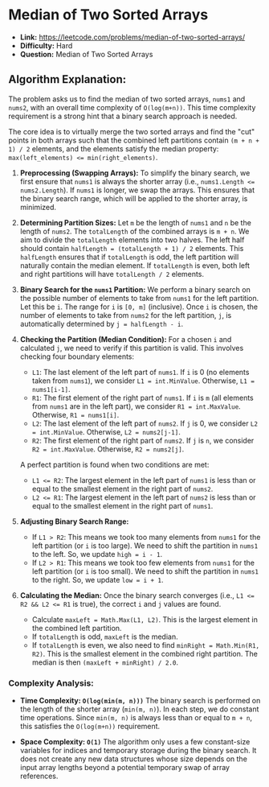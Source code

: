 # Median of Two Sorted Arrays

*   **Link:** https://leetcode.com/problems/median-of-two-sorted-arrays/
*   **Difficulty:** Hard
*   **Question:** Median of Two Sorted Arrays

## Algorithm Explanation:

The problem asks us to find the median of two sorted arrays, `nums1` and `nums2`, with an overall time complexity of `O(log(m+n))`. This time complexity requirement is a strong hint that a binary search approach is needed.

The core idea is to virtually merge the two sorted arrays and find the "cut" points in both arrays such that the combined left partitions contain `(m + n + 1) / 2` elements, and the elements satisfy the median property: `max(left_elements) <= min(right_elements)`.

1.  **Preprocessing (Swapping Arrays):**
    To simplify the binary search, we first ensure that `nums1` is always the shorter array (i.e., `nums1.Length <= nums2.Length`). If `nums1` is longer, we swap the arrays. This ensures that the binary search range, which will be applied to the shorter array, is minimized.

2.  **Determining Partition Sizes:**
    Let `m` be the length of `nums1` and `n` be the length of `nums2`.
    The `totalLength` of the combined arrays is `m + n`.
    We aim to divide the `totalLength` elements into two halves. The left half should contain `halfLength = (totalLength + 1) / 2` elements. This `halfLength` ensures that if `totalLength` is odd, the left partition will naturally contain the median element. If `totalLength` is even, both left and right partitions will have `totalLength / 2` elements.

3.  **Binary Search for the `nums1` Partition:**
    We perform a binary search on the possible number of elements to take from `nums1` for the left partition. Let this be `i`. The range for `i` is `[0, m]` (inclusive).
    Once `i` is chosen, the number of elements to take from `nums2` for the left partition, `j`, is automatically determined by `j = halfLength - i`.

4.  **Checking the Partition (Median Condition):**
    For a chosen `i` and calculated `j`, we need to verify if this partition is valid. This involves checking four boundary elements:
    *   `L1`: The last element of the left part of `nums1`. If `i` is 0 (no elements taken from `nums1`), we consider `L1 = int.MinValue`. Otherwise, `L1 = nums1[i-1]`.
    *   `R1`: The first element of the right part of `nums1`. If `i` is `m` (all elements from `nums1` are in the left part), we consider `R1 = int.MaxValue`. Otherwise, `R1 = nums1[i]`.
    *   `L2`: The last element of the left part of `nums2`. If `j` is 0, we consider `L2 = int.MinValue`. Otherwise, `L2 = nums2[j-1]`.
    *   `R2`: The first element of the right part of `nums2`. If `j` is `n`, we consider `R2 = int.MaxValue`. Otherwise, `R2 = nums2[j]`.

    A perfect partition is found when two conditions are met:
    *   `L1 <= R2`: The largest element in the left part of `nums1` is less than or equal to the smallest element in the right part of `nums2`.
    *   `L2 <= R1`: The largest element in the left part of `nums2` is less than or equal to the smallest element in the right part of `nums1`.

5.  **Adjusting Binary Search Range:**
    *   If `L1 > R2`: This means we took too many elements from `nums1` for the left partition (or `i` is too large). We need to shift the partition in `nums1` to the left. So, we update `high = i - 1`.
    *   If `L2 > R1`: This means we took too few elements from `nums1` for the left partition (or `i` is too small). We need to shift the partition in `nums1` to the right. So, we update `low = i + 1`.

6.  **Calculating the Median:**
    Once the binary search converges (i.e., `L1 <= R2 && L2 <= R1` is true), the correct `i` and `j` values are found.
    *   Calculate `maxLeft = Math.Max(L1, L2)`. This is the largest element in the combined left partition.
    *   If `totalLength` is odd, `maxLeft` is the median.
    *   If `totalLength` is even, we also need to find `minRight = Math.Min(R1, R2)`. This is the smallest element in the combined right partition. The median is then `(maxLeft + minRight) / 2.0`.

### Complexity Analysis:

*   **Time Complexity: `O(log(min(m, n)))`**
    The binary search is performed on the length of the shorter array (`min(m, n)`). In each step, we do constant time operations. Since `min(m, n)` is always less than or equal to `m + n`, this satisfies the `O(log(m+n))` requirement.

*   **Space Complexity: `O(1)`**
    The algorithm only uses a few constant-size variables for indices and temporary storage during the binary search. It does not create any new data structures whose size depends on the input array lengths beyond a potential temporary swap of array references.
